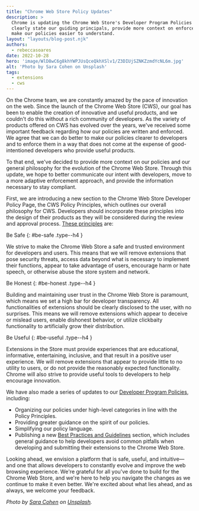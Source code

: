 ```yaml
---
title: "Chrome Web Store Policy Updates"
description: >
  Chrome is updating the Chrome Web Store's Developer Program Policies to
  clearly state our guiding principals, provide more context on enforcement, and
  make our policies easier to understand.
layout: "layouts/blog-post.njk"
authors:
  - rebeccasoares
date: 2022-10-28
hero: 'image/WlD8wC6g8khYWPJUsQceQkhXSlv1/Z3DIUjSZNKZzmdYcNL6m.jpg'
alt: 'Photo by Sara Cohen on Unsplash'
tags:
  - extensions
  - cws
---
```


On the Chrome team, we are constantly amazed by the pace of innovation on the web. Since the launch of the Chrome Web Store (CWS), our goal has been to enable the creation of innovative and useful products, and we couldn't do this without a rich community of developers. As the variety of products offered on CWS has evolved over the years, we've received some important feedback regarding how our policies are written and enforced. We agree that we can do better to make our policies clearer to developers and to enforce them in a way that does not come at the expense of good-intentioned developers who provide useful products.

To that end, we've decided to provide more context on our policies and our general philosophy for the evolution of the Chrome Web Store. Through this update, we hope to better communicate our intent with developers, move to a more adaptive enforcement approach, and provide the information necessary to stay compliant.

First, we are introducing a new section to the Chrome Web Store Developer Policy Page, the CWS Policy Principles, which outlines our overall philosophy for CWS. Developers should incorporate these principles into the design of their products as they will be considered during the review and approval process. [These principles](/docs/webstore/program-policies/#:~:text=chrome%20web%20store%20principles) are:

Be Safe {: #be-safe .type--h4 }

We strive to make the Chrome Web Store a safe and trusted environment for developers and users. This means that we will remove extensions that pose security threats, access data beyond what is necessary to implement their functions, appear to take advantage of users, encourage harm or hate speech, or otherwise abuse the store system and network.

Be Honest {: #be-honest .type--h4 }

Building and maintaining user trust in the Chrome Web Store is paramount, which means we set a high bar for developer transparency. All functionalities of extensions should be clearly disclosed to the user, with no surprises. This means we will remove extensions which appear to deceive or mislead users, enable dishonest behavior, or utilize clickbaity functionality to artificially grow their distribution.

Be Useful {: #be-useful .type--h4 }

Extensions in the Store must provide experiences that are educational, informative, entertaining, inclusive, and that result in a positive user experience. We will remove extensions that appear to provide little to no utility to users, or do not provide the reasonably expected functionality. Chrome will also strive to provide useful tools to developers to help encourage innovation.

We have also made a series of updates to our [Developer Program Policies](/docs/webstore/program-policies), including:

* Organizing our policies under high-level categories in line with the Policy Principles.
* Providing greater guidance on the spirit of our policies.
* Simplifying our policy language.
* Publishing a new [Best Practices and Guidelines](/docs/webstore/program-policies/best-practices/) section, which includes general guidance to help developers avoid common pitfalls when developing and submitting their extensions to the Chrome Web Store.

Looking ahead, we envision a platform that is safe, useful, and intuitive&mdash;and one that allows developers to constantly evolve and improve the web browsing experience. We're grateful for all you've done to build for the Chrome Web Store, and we're here to help you navigate the changes as we continue to make it even better. We're excited about what lies ahead, and as always, we welcome your feedback.


_Photo by [Sara
Cohen](https://unsplash.com/@saracohenn?utm_source=unsplash&utm_medium=referral&utm_content=creditCopyText)
on
[Unsplash](https://unsplash.com/photos/Skcr6X_aLjU?utm_source=unsplash&utm_medium=referral&utm_content=creditShareLink)._
